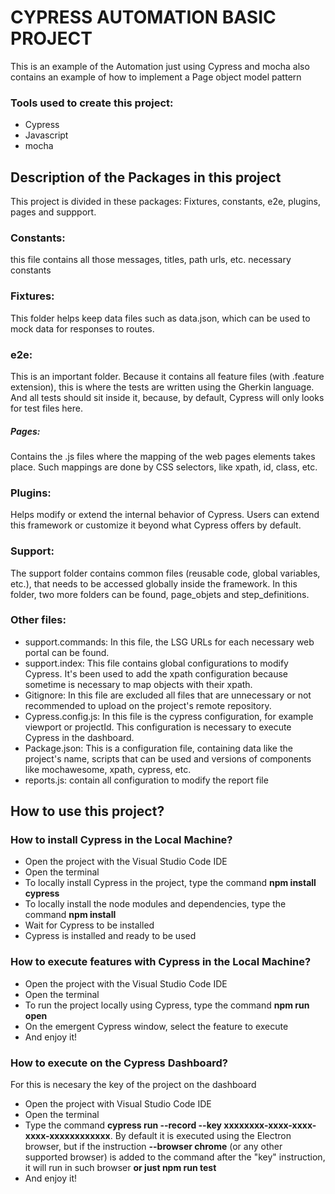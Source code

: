 # CYPRESS AUTOMATION BASIC PROJECT

This is an example of the Automation just using Cypress and mocha
also contains an example of how to implement a Page object model pattern

### Tools used to create this project:

-   Cypress
-   Javascript
-   mocha

## Description of the Packages in this project

This project is divided in these packages: Fixtures, constants, e2e, plugins, pages and suppport.

### Constants: 
 this file contains all those messages, titles, path urls, etc. necessary constants


### Fixtures:

This folder helps keep data files such as data.json, which can be used to mock data for responses to routes.


### e2e:

This is an important folder. Because it contains all feature files (with .feature extension), this is where the tests are written using the Gherkin language. And all tests should sit inside it, because, by default, Cypress will only looks for test files here.

##### Pages:

Contains the .js files where the mapping of the web pages elements takes place. Such mappings are done by CSS selectors, like xpath, id, class, etc.

### Plugins:

Helps modify or extend the internal behavior of Cypress. Users can extend this framework or customize it beyond what Cypress offers by default.

### Support:

The support folder contains common files (reusable code, global variables, etc.), that needs to be accessed globally inside the framework. In this folder, two more folders can be found, page_objets and step_definitions.




### Other files:

-   support.commands: In this file, the LSG URLs for each necessary web portal can be found.
-   support.index: This file contains global configurations to modify Cypress. It's been used to add the xpath configuration because sometime is necessary to map objects with their xpath.
-   Gitignore: In this file are excluded all files that are unnecessary or not recommended to upload on the project's remote repository.
-   Cypress.config.js: In this file is the cypress configuration, for example viewport or projectId. This configuration is necessary to execute Cypress in the dashboard.
-   Package.json: This is a configuration file, containing data like the project's name, scripts that can be used and versions of components like mochawesome, xpath, cypress, etc.
-   reports.js: contain all configuration to modify the report file
## How to use this project?

### How to install Cypress in the Local Machine?

-   Open the project with the Visual Studio Code IDE
-   Open the terminal
-   To locally install Cypress in the project, type the command  **npm install cypress**
-   To locally install the node modules and dependencies, type the command **npm install**
-   Wait for Cypress to be installed
-   Cypress is installed and ready to be used



### How to execute features with Cypress in the Local Machine?

-   Open the project with the Visual Studio Code IDE
-   Open the terminal
-   To run the project locally using Cypress, type the command  **npm run open**
-   On the emergent Cypress window, select the feature to execute
-   And enjoy it!

### How to execute on the Cypress Dashboard?

For this is necesary the key of the project on the dashboard

-   Open the project with Visual Studio Code IDE
-   Open the terminal
-   Type the command  **cypress run --record --key xxxxxxxx-xxxx-xxxx-xxxx-xxxxxxxxxxxx**. By default it is executed using the Electron browser, but if the instruction  **--browser chrome**  (or any other supported browser) is added to the command after the "key" instruction, it will run in such browser
 **or just npm run test**
-   And enjoy it!